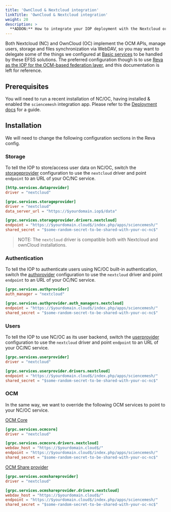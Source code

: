 ```yaml
---
title: 'OwnCloud & Nextcloud integration'
linkTitle: 'OwnCloud & Nextcloud integration'
weight: 20
description: >
  **ADDON:** How to integrate your IOP deployment with the Nextcloud or OwnCloud EFSS solutions.
---
```


Both Nextcloud (NC) and OwnCloud (OC) implement the OCM APIs, manage users, storage and files synchronization via WebDAV, so you may want to delegate some of the things we configured at [Basic services](/docs/technical-documentation/iop/configuration/basic/) to be handled by these EFSS solutions. The preferred configuration though is to use [Reva as the IOP for the OCM-based federation layer](/docs/technical-documentation/iop/iop-nextcloud-owncloud10-integrations/), and this documentation is left for reference.

## Prerequisites

You will need to run a recent installation of NC/OC, having installed & enabled the `sciencemesh` integration app. Please refer to the [Deployment docs](/docs/technical-documentation/support-for-nextcloud-and-owncloud-10/) for a guide.

## Installation

We will need to change the following configuration sections in the Reva config.

### Storage

To tell the IOP to store/access user data on NC/OC,
switch the [storageprovider](/docs/technical-documentation/iop/configuration/basic/#storage-provider-docs-httpsrevalinkdocsconfiggrpcservicesstorageprovider) configuration to use the `nextcloud` driver and point `endpoint` to an URL of your OC/NC service.

```toml
[http.services.dataprovider]
driver = "nextcloud"

[grpc.services.storageprovider]
driver = "nextcloud"
data_server_url = "https://$yourdomain.iop$/data"

[grpc.services.storageprovider.drivers.nextcloud]
endpoint = "https://$yourdomain.cloud$/index.php/apps/sciencemesh/"
shared_secret = "$some-random-secret-to-be-shared-with-your-oc-nc$"
```

> NOTE: The `nextcloud` driver is compatible both with Nextcloud and ownCloud installations.

### Authentication

To tell the IOP to authenticate users using NC/OC built-in authentication,
switch the [authprovider](/docs/technical-documentation/iop/configuration/basic/#authentication-provider-docs-httpsrevalinkdocsconfiggrpcservicesauthprovider) configuration to use the `nextcloud` driver and point `endpoint` to an URL of your OC/NC service.

```toml
[grpc.services.authprovider]
auth_manager = "nextcloud"

[grpc.services.authprovider.auth_managers.nextcloud]
endpoint = "https://$yourdomain.cloud$/index.php/apps/sciencemesh/"
shared_secret = "$some-random-secret-to-be-shared-with-your-oc-nc$"
```

### Users

To tell the IOP to use NC/OC as its user backend, switch the [userprovider](/docs/technical-documentation/iop/configuration/basic/#user-provider-docs-httpsrevalinkdocsconfiggrpcservicesuserprovider) configuration to use the `nextcloud` driver and point `endpoint` to an URL of your OC/NC service.

```toml
[grpc.services.userprovider]
driver = "nextcloud"

[grpc.services.userprovider.drivers.nextcloud]
endpoint = "https://$yourdomain.cloud$/index.php/apps/sciencemesh/"
shared_secret = "$some-random-secret-to-be-shared-with-your-oc-nc$"
```

### OCM

In the same way, we want to override the following OCM services to point to your NC/OC service.

[OCM Core](/docs/technical-documentation/iop/configuration/basic/#ocm-core-docs-httpsrevalinkdocsconfiggrpcservicesocmcore)

```toml
[grpc.services.ocmcore]
driver = "nextcloud"

[grpc.services.ocmcore.drivers.nextcloud]
webdav_host = "https://$yourdomain.cloud$/"
endpoint = "https://$yourdomain.cloud$/index.php/apps/sciencemesh/"
shared_secret = "$some-random-secret-to-be-shared-with-your-oc-nc$"
```

[OCM Share provider](/docs/technical-documentation/iop/configuration/basic/#ocm-share-provider-docs-httpsrevalinkdocsconfiggrpcservicesocmshareprovider)

```toml
[grpc.services.ocmshareprovider]
driver = "nextcloud"

[grpc.services.ocmshareprovider.drivers.nextcloud]
webdav_host = "https://$yourdomain.cloud$/"
endpoint = "https://$yourdomain.cloud$/index.php/apps/sciencemesh/"
shared_secret = "$some-random-secret-to-be-shared-with-your-oc-nc$"
```
